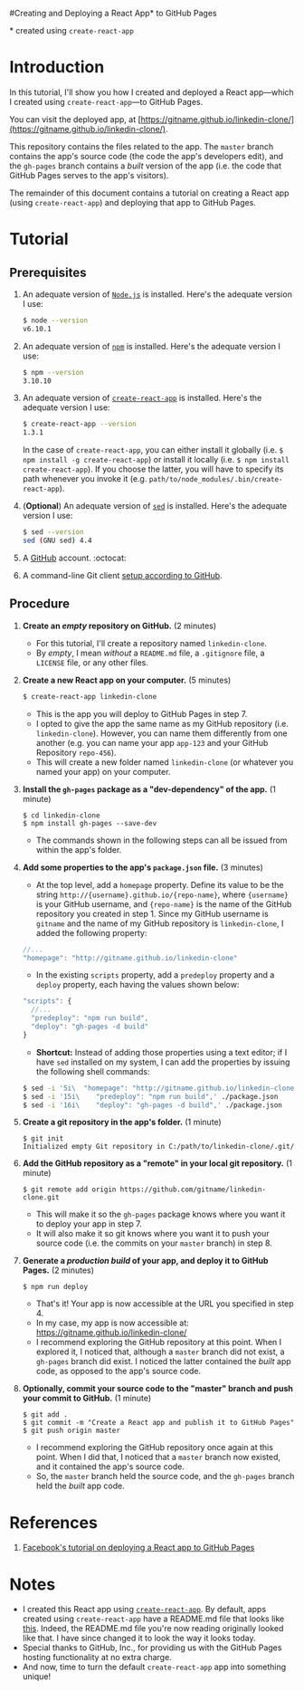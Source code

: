 #Creating and  Deploying a React App\* to GitHub Pages

\* created using `create-react-app`

# Introduction

In this tutorial, I'll show you how I created and deployed a React app—which I created using `create-react-app`—to GitHub Pages.

You can visit the deployed app, at [https://gitname.github.io/linkedin-clone/](https://gitname.github.io/linkedin-clone/).

This repository contains the files related to the app. The `master` branch contains the app's source code (the code the app's developers edit), and the `gh-pages` branch contains a _built_ version of the app (i.e. the code that GitHub Pages serves to the app's visitors).

The remainder of this document contains a tutorial on creating a React app (using `create-react-app`) and deploying that app to GitHub Pages.

# Tutorial

## Prerequisites

1. An adequate version of [`Node.js`](https://nodejs.org/) is installed. Here's the adequate version I use:

   ```sh
   $ node --version
   v6.10.1
   ```

2. An adequate version of [`npm`](https://nodejs.org/) is installed. Here's the adequate version I use:

   ```sh
   $ npm --version
   3.10.10
   ```

3. An adequate version of [`create-react-app`](https://github.com/facebookincubator/create-react-app) is installed. Here's the adequate version I use:

   ```sh
   $ create-react-app --version
   1.3.1
   ```

   In the case of `create-react-app`, you can either install it globally (i.e. `$ npm install -g create-react-app`) or install it locally (i.e. `$ npm install create-react-app`). If you choose the latter, you will have to specify its path whenever you invoke it (e.g. `path/to/node_modules/.bin/create-react-app`).

4. (**Optional**) An adequate version of [`sed`](http://www.gnu.org/software/sed/) is installed. Here's the adequate version I use:

   ```sh
   $ sed --version
   sed (GNU sed) 4.4
   ```

5. A [GitHub](https://www.github.com) account. :octocat:

6. A command-line Git client [setup according to GitHub](https://help.github.com/articles/set-up-git/).

## Procedure

1. **Create an _empty_ repository on GitHub.** (2 minutes)

   - For this tutorial, I'll create a repository named `linkedin-clone`.
   - By _empty_, I mean _without_ a `README.md` file, a `.gitignore` file, a `LICENSE` file, or any other files.

2. **Create a new React app on your computer.** (5 minutes)

   ```sh
   $ create-react-app linkedin-clone
   ```

   - This is the app you will deploy to GitHub Pages in step 7.
   - I opted to give the app the same name as my GitHub repository (i.e. `linkedin-clone`). However, you can name them differently from one another (e.g. you can name your app `app-123` and your GitHub Repository `repo-456`).
   - This will create a new folder named `linkedin-clone` (or whatever you named your app) on your computer.

3. **Install the `gh-pages` package as a "dev-dependency" of the app.** (1 minute)

   ```
   $ cd linkedin-clone
   $ npm install gh-pages --save-dev
   ```

   - The commands shown in the following steps can all be issued from within the app's folder.

4. **Add some properties to the app's `package.json` file.** (3 minutes)

   - At the top level, add a `homepage` property. Define its value to be the string `http://{username}.github.io/{repo-name}`, where `{username}` is your GitHub username, and `{repo-name}` is the name of the GitHub repository you created in step 1. Since my GitHub username is `gitname` and the name of my GitHub repository is `linkedin-clone`, I added the following property:

   ```js
   //...
   "homepage": "http://gitname.github.io/linkedin-clone"
   ```

   - In the existing `scripts` property, add a `predeploy` property and a `deploy` property, each having the values shown below:

   ```js
   "scripts": {
     //...
     "predeploy": "npm run build",
     "deploy": "gh-pages -d build"
   }
   ```

   - **Shortcut:** Instead of adding those properties using a text editor; if I have `sed` installed on my system, I can add the properties by issuing the following shell commands:

   ```sh
   $ sed -i '5i\  "homepage": "http://gitname.github.io/linkedin-clone",' ./package.json
   $ sed -i '15i\    "predeploy": "npm run build",' ./package.json
   $ sed -i '16i\    "deploy": "gh-pages -d build",' ./package.json
   ```

5. **Create a git repository in the app's folder.** (1 minute)

   ```
   $ git init
   Initialized empty Git repository in C:/path/to/linkedin-clone/.git/
   ```

6. **Add the GitHub repository as a "remote" in your local git repository.** (1 minute)

   ```
   $ git remote add origin https://github.com/gitname/linkedin-clone.git
   ```

   - This will make it so the `gh-pages` package knows where you want it to deploy your app in step 7.
   - It will also make it so git knows where you want it to push your source code (i.e. the commits on your `master` branch) in step 8.

7. **Generate a _production build_ of your app, and deploy it to GitHub Pages.** (2 minutes)

   ```
   $ npm run deploy
   ```

   - That's it! Your app is now accessible at the URL you specified in step 4.
   - In my case, my app is now accessible at: https://gitname.github.io/linkedin-clone/
   - I recommend exploring the GitHub repository at this point. When I explored it, I noticed that, although a `master` branch did not exist, a `gh-pages` branch did exist. I noticed the latter contained the _built_ app code, as opposed to the app's source code.

8. **Optionally, commit your source code to the "master" branch and push your commit to GitHub.** (1 minute)

   ```
   $ git add .
   $ git commit -m "Create a React app and publish it to GitHub Pages"
   $ git push origin master
   ```

   - I recommend exploring the GitHub repository once again at this point. When I did that, I noticed that a `master` branch now existed, and it contained the app's source code.
   - So, the `master` branch held the source code, and the `gh-pages` branch held the _built_ app code.

# References

1. [Facebook's tutorial on deploying a React app to GitHub Pages](https://facebook.github.io/create-react-app/docs/deployment#github-pages-https-pagesgithubcom)

# Notes

- I created this React app using [`create-react-app`](https://github.com/facebookincubator/create-react-app). By default, apps created using `create-react-app` have a README.md file that looks like [this](https://github.com/facebookincubator/create-react-app/blob/master/packages/react-scripts/template/README.md). Indeed, the README.md file you're now reading originally looked like that. I have since changed it to look the way it looks today.
- Special thanks to GitHub, Inc., for providing us with the GitHub Pages hosting functionality at no extra charge.
- And now, time to turn the default `create-react-app` app into something unique!
